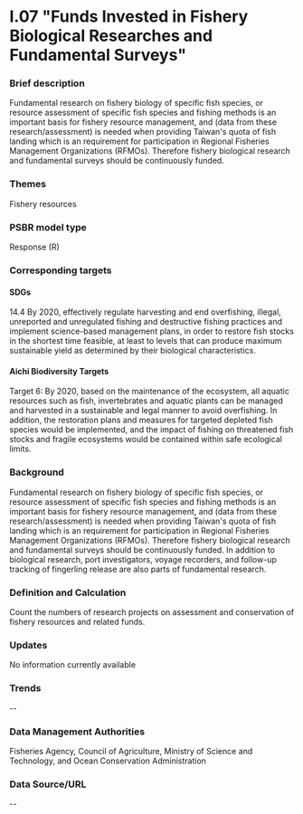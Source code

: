 # I.07 "Funds Invested in Fishery Biological Researches and Fundamental Surveys"

<script type="text/javascript" src="http://cdn.mathjax.org/mathjax/latest/MathJax.js?config=TeX-AMS-MML_HTMLorMML"></script>

### Brief description
Fundamental research on fishery biology of specific fish species, or resource assessment of specific fish species and fishing methods is an important basis for fishery resource management, and (data from these research/assessment) is needed when providing Taiwan's quota of fish landing which is an requirement for participation in Regional Fisheries Management Organizations (RFMOs). Therefore fishery biological research and fundamental surveys should be continuously funded.
### Themes
Fishery resources
### PSBR model type
Response (R)
### Corresponding targets
#### SDGs
14.4 By 2020, effectively regulate harvesting and end overfishing, illegal, unreported and unregulated fishing and destructive fishing practices and implement science-based management plans, in order to restore fish stocks in the shortest time feasible, at least to levels that can produce maximum sustainable yield as determined by their biological characteristics.
#### Aichi Biodiversity Targets
Target 6: By 2020, based on the maintenance of the ecosystem, all aquatic resources such as fish, invertebrates and aquatic plants can be managed and harvested in a sustainable and legal manner to avoid overfishing. In addition, the restoration plans and measures for targeted depleted fish species would be implemented, and the impact of fishing on threatened fish stocks and fragile ecosystems would be contained within safe ecological limits.
### Background
Fundamental research on fishery biology of specific fish species, or resource assessment of specific fish species and fishing methods is an important basis for fishery resource management, and (data from these research/assessment) is needed when providing Taiwan's quota of fish landing which is an requirement for participation in Regional Fisheries Management Organizations (RFMOs). Therefore fishery biological research and fundamental surveys should be continuously funded. In addition to biological research, port investigators, voyage recorders, and follow-up tracking of fingerling release are also parts of fundamental research.
### Definition and Calculation
Count the numbers of research projects on assessment and conservation of fishery resources and related funds.
### Updates
No information currently available
### Trends
--
### Data Management Authorities
Fisheries Agency, Council of Agriculture, Ministry of Science and Technology, and Ocean Conservation Administration
### Data Source/URL
--